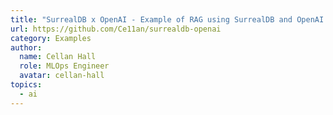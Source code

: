 ```yaml
---
title: "SurrealDB x OpenAI - Example of RAG using SurrealDB and OpenAI."
url: https://github.com/Ce11an/surrealdb-openai
category: Examples
author:
  name: Cellan Hall
  role: MLOps Engineer
  avatar: cellan-hall
topics:
  - ai
---
```


